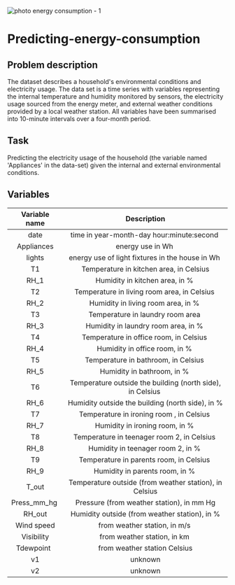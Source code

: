 ![photo energy consumption - 1](https://user-images.githubusercontent.com/29388984/109709407-71260900-7b6a-11eb-82fa-e21a7e9bf9a3.PNG)

# Predicting-energy-consumption

## Problem description

The dataset describes a household's environmental conditions and electricity usage. The data set is a time series with variables representing the internal temperature and humidity monitored by sensors, the electricity usage sourced from the energy meter, and external weather conditions provided by a local weather station. All variables have been summarised into 10-minute intervals over a four-month period. 

## Task

Predicting the electricity usage of the household (the variable named 'Appliances' in the data-set) given the internal and external environmental conditions.

## Variables

|Variable name | Description|
|:---:|:---:|
|date|time in year-month-day hour:minute:second |
|Appliances|energy use in Wh |
|lights|energy use of light fixtures in the house in Wh |
|T1|Temperature in kitchen area, in Celsius|
|RH_1|Humidity in kitchen area, in % |
|T2|Temperature in living room area, in Celsius |
|RH_2|Humidity in living room area, in % |
|T3|Temperature in laundry room area |
|RH_3|Humidity in laundry room area, in % |
|T4|Temperature in office room, in Celsius |
|RH_4|Humidity in office room, in % |
|T5|Temperature in bathroom, in Celsius |
|RH_5|Humidity in bathroom, in % |
|T6|Temperature outside the building (north side), in Celsius |
|RH_6|Humidity outside the building (north side), in %|
|T7|Temperature in ironing room , in Celsius |
|RH_7|Humidity in ironing room, in % |
|T8|Temperature in teenager room 2, in Celsius |
|RH_8|Humidity in teenager room 2, in % |
|T9|Temperature in parents room, in Celsius |
|RH_9|Humidity in parents room, in % |
|T_out|Temperature outside (from weather station), in Celsius|
|Press_mm_hg |Pressure (from weather station), in mm Hg|
|RH_out|Humidity outside (from weather station), in %|
|Wind speed|from weather station, in m/s |
|Visibility|from weather station, in km |
|Tdewpoint  |from weather station Celsius|
|v1|unknown|
|v2|unknown|

